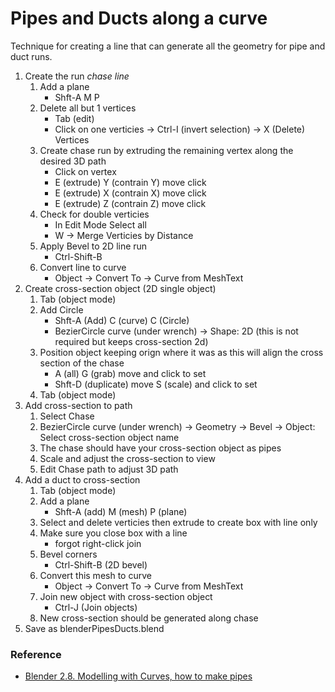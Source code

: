 # Pipes and Ducts along a curve
Technique for creating a line that can generate all the geometry for pipe and duct runs.

1. Create the run _chase line_
    1. Add a plane
        - Shft-A M P
    2. Delete all but 1 vertices
        - Tab (edit)
        - Click on one verticies -> Ctrl-I (invert selection) -> X (Delete) Vertices
    3. Create chase run by extruding the remaining vertex along the desired 3D path
        - Click on vertex
        - E (extrude) Y (contrain Y) move click
        - E (extrude) X (contrain X) move click
        - E (extrude) Z (contrain Z) move click
    4. Check for double verticies
        - In Edit Mode Select all
        - W -> Merge Verticies by Distance
    5. Apply Bevel to 2D line run
        - Ctrl-Shift-B
    6. Convert line to curve
        - Object -> Convert To -> Curve from MeshText
2. Create cross-section object (2D single object)
    1. Tab (object mode)
    2. Add Circle
        - Shft-A (Add) C (curve) C (Circle)
        - BezierCircle curve (under wrench) -> Shape: 2D (this is not required but keeps cross-section 2d)
    3. Position object keeping orign where it was as this will align the cross section of the chase
        - A (all) G (grab) move and click to set
        - Shft-D (duplicate) move S (scale) and click to set
    4. Tab (object mode)
3. Add cross-section to path
    1. Select Chase
    2. BezierCircle curve (under wrench) -> Geometry -> Bevel -> Object: Select cross-section object name
    3. The chase should have your cross-section object as pipes
    4. Scale and adjust the cross-section to view
    5. Edit Chase path to adjust 3D path
4. Add a duct to cross-section
    1. Tab (object mode)
    2. Add a plane
        - Shft-A (add) M (mesh) P (plane)
    3. Select and delete verticies then extrude to create box with line only
    4. Make sure you close box with a line 
        - forgot right-click join
    5. Bevel corners
        - Ctrl-Shift-B (2D bevel)
    6. Convert this mesh to curve
        - Object -> Convert To -> Curve from MeshText
    7. Join new object with cross-section object
        - Ctrl-J (Join objects)
    8. New cross-section should be generated along chase
5. Save as blenderPipesDucts.blend

  
### Reference
- [Blender 2.8. Modelling with Curves, how to make pipes](https://www.youtube.com/watch?v=F2SIbAxLftc)

